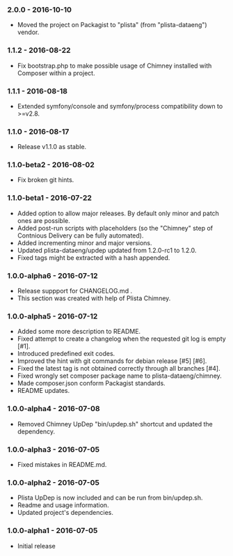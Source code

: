 ### 2.0.0 - 2016-10-10

  * Moved the project on Packagist to "plista" (from "plista-dataeng") vendor. 

### 1.1.2 - 2016-08-22

  * Fix bootstrap.php to make possible usage of Chimney installed with Composer within a project.

### 1.1.1 - 2016-08-18

  * Extended symfony/console and symfony/process compatibility down to >=v2.8.

### 1.1.0 - 2016-08-17

  * Release v1.1.0 as stable.

### 1.1.0-beta2 - 2016-08-02

  * Fix broken git hints.

### 1.1.0-beta1 - 2016-07-22

  * Added option to allow major releases. By default only minor and patch ones are possible.
  * Added post-run scripts with placeholders (so the "Chimney" step of Contnious Delivery can be fully automated).
  * Added incrementing minor and major versions.
  * Updated plista-dataeng/updep updated from 1.2.0-rc1 to 1.2.0.
  * Fixed tags might be extracted with a hash appended.

### 1.0.0-alpha6 - 2016-07-12

  * Release suppport for CHANGELOG.md .
  * This section was created with help of Plista Chimney.

### 1.0.0-alpha5 - 2016-07-12

  * Added some more description to README.
  * Fixed attempt to create a changelog when the requested git log is empty [#1].
  * Introduced predefined exit codes.
  * Improved the hint with git commands for debian release [#5] [#6].
  * Fixed the latest tag is not obtained correctly through all branches [#4].
  * Fixed wrongly set composer package name to plista-dataeng/chimney.
  * Made composer.json conform Packagist standards.
  * README updates.

### 1.0.0-alpha4 - 2016-07-08

  * Removed Chimney UpDep "bin/updep.sh" shortcut and updated the dependency.

### 1.0.0-alpha3 - 2016-07-05

  * Fixed mistakes in README.md.

### 1.0.0-alpha2 - 2016-07-05

  * Plista UpDep is now included and can be run from bin/updep.sh.
  * Readme and usage information.
  * Updated project's dependencies.

### 1.0.0-alpha1 - 2016-07-05

  * Initial release
